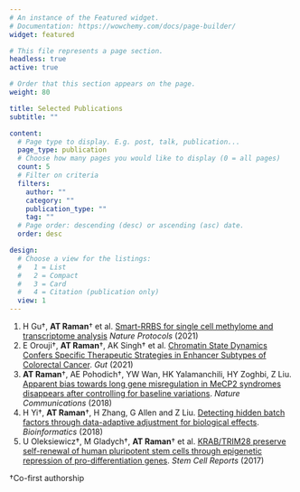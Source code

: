 ```yaml
---
# An instance of the Featured widget.
# Documentation: https://wowchemy.com/docs/page-builder/
widget: featured

# This file represents a page section.
headless: true
active: true

# Order that this section appears on the page.
weight: 80

title: Selected Publications
subtitle: ""

content:
  # Page type to display. E.g. post, talk, publication...
  page_type: publication
  # Choose how many pages you would like to display (0 = all pages)
  count: 5
  # Filter on criteria
  filters:
    author: ""
    category: ""
    publication_type: ""
    tag: ""
  # Page order: descending (desc) or ascending (asc) date.
  order: desc

design:
  # Choose a view for the listings:
  #   1 = List
  #   2 = Compact
  #   3 = Card
  #   4 = Citation (publication only)
  view: 1
---
```


1. H Gu†, **AT Raman**† et al. [Smart-RRBS for single cell methylome and transcriptome analysis](https://doi.org/10.1038/s41596-021-00571-9) *Nature Protocols* (2021)
2. E Orouji†, **AT Raman**†, AK Singh† et al. [Chromatin State Dynamics Confers Specific Therapeutic Strategies in Enhancer Subtypes of Colorectal Cancer](https://dx.doi.org/10.1136/gutjnl-2020-322835). *Gut* (2021)
3. **AT Raman**†, AE Pohodich†, YW Wan, HK Yalamanchili, HY Zoghbi, Z Liu. [Apparent bias towards long gene misregulation in MeCP2 syndromes disappears after controlling for baseline variations](https://www.nature.com/articles/s41467-018-05627-1). *Nature Communications* (2018)
4. H Yi†, **AT Raman**†, H Zhang, G Allen and Z Liu. [Detecting hidden batch factors through data-adaptive adjustment for biological effects](https://doi.org/10.1093/bioinformatics/btx635). *Bioinformatics* (2018)
5. U Oleksiewicz†, M Gladych†, **AT Raman**† et al. [KRAB/TRIM28 preserve self-renewal of human pluripotent stem cells through epigenetic repression of pro-differentiation genes](https://linkinghub.elsevier.com/retrieve/pii/S2213671117304861). *Stem Cell Reports* (2017)

†Co-first authorship